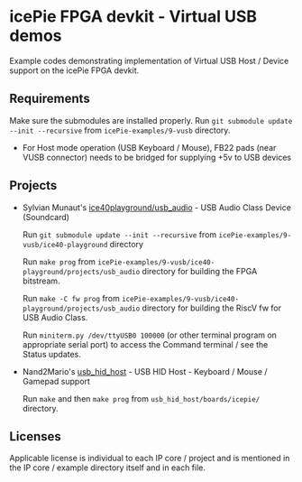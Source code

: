 # icePie FPGA devkit - Virtual USB demos

Example codes demonstrating implementation of Virtual USB Host / Device support on the icePie FPGA devkit.

## Requirements

Make sure the submodules are installed properly. Run `git submodule update --init --recursive` from `icePie-examples/9-vusb` directory.

* For Host mode operation (USB Keyboard / Mouse), FB22 pads (near VUSB connector) needs to be bridged for supplying +5v to USB devices

## Projects

* Sylvian Munaut's [ice40playground/usb_audio](https://github.com/smunaut/ice40-playground) - USB Audio Class Device (Soundcard)

  Run `git submodule update --init --recursive` from `icePie-examples/9-vusb/ice40-playground` directory
  
  Run `make prog` from `icePie-examples/9-vusb/ice40-playground/projects/usb_audio` directory for building the FPGA bitstream.

  Run `make -C fw prog` from `icePie-examples/9-vusb/ice40-playground/projects/usb_audio` directory for building the RiscV fw for USB Audio Class.

  Run `miniterm.py /dev/ttyUSB0 100000` (or other terminal program on appropriate serial port) to access the Command terminal / see the Status updates.

* Nand2Mario's [usb_hid_host](https://github.com/nand2mario/usb_hid_host) - USB HID Host - Keyboard / Mouse / Gamepad support

  Run `make` and then `make prog` from `usb_hid_host/boards/icepie/` directory.
  
## Licenses

  Applicable license is individual to each IP core / project and is mentioned in the IP core / example directory itself and in each file.


